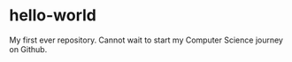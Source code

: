 # hello-world
My first ever repository. Cannot wait to start my Computer Science journey on Github.
